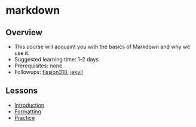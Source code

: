 # markdown

## Overview
- This course will acquaint you with the basics of Markdown and why we use it.
- Suggested learning time: 1-2 days
- Prerequisites: none
- Followups: [fission310](../websites/fission310), [jekyll](../websites/jekyll)

## Lessons
- [Introduction](00-intro.md)
- [Formatting](01-formatting.md)
- [Practice](02-practice.md)
